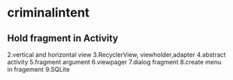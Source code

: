 # criminalintent
## Hold fragment in Activity
2.vertical and horizontal view
3.RecyclerView, viewholder,adapter
4.abstract activity
5.fragment argument
6.viewpager
7.dialog fragment
8.create menu in fragement
9.SQLite
